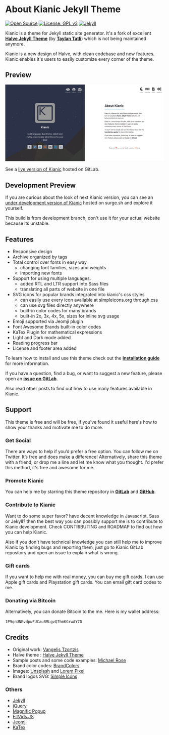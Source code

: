 # About Kianic Jekyll Theme

[![Open Source](https://img.shields.io/badge/Open%20Source-Forever-brightgreen.svg?style=flat-square)](https://opensource.com/resources/what-open-source)
[![License: GPL v3](https://img.shields.io/badge/License-GPL%20v3-blue.svg?style=flat-square&logo=gnu)](https://opensource.org/licenses/GPL-3.0/)
[![Jekyll](https://img.shields.io/badge/jekyll%3E%D%203.6-blue.svg?style=flat-square)](https://jekyllrb.com/)

Kianic is a theme for Jekyll static site generator. It's a fork of excellent
[**Halve Jekyll Theme**](https://taylantatli.github.io/Halve) (by [**Taylan Tatli**](https://github.com/TaylanTatli)) 
which is not being maintained anymore.

Kianic is a new design of Halve, with clean codebase and new features.
Kianic enables it's users to easily customize every corner of the theme.

## Preview   
![screenshot of Kianic](/images/kianic-home-image.png)

See a [live version of Kianic](https://azadeh-afzar.gitlab.io/Web-Development/Kianic-Jekyll-Theme) hosted on GitLab.

## Development Preview
If you are curious about the look of next Kianic version, you can see an [under development version of Kianic](https://azadeh-afzar-kianic-jekyll-theme.surge.sh/) hosted on surge.sh and explore it yourself.

This build is from development branch, don't use it for your actual website because its unstable.

## Features

* Responsive design
* Archive organized by tags
* Total control over fonts in easy way
  * changing font families, sizes and weights
  * importing new fonts
* Support for using multiple languages.
  * added RTL and LTR support into Sass files
  * translating all parts of website in one file
* SVG icons for popular brands integrated into kianic's css styles
  * can easily use every icon available at simpleicons.org through css
  * can use svg files directly anywhere
  * built-in color codes for many brands
  * built-in 2x, 3x, 4x, 5x, sizes for inline svg usage
* Emoji supported via Jeomji plugin
* Font Awesome Brands built-in color codes
* KaTex Plugin for mathematical expressions
* Light and Dark mode added
* Reading progress bar
* License and footer area added

To learn how to install and use this theme check out the
[**installation guide**](https://azadeh-afzar.gitlab.io/Web-Development/Kianic/en/kianic-theme) for more information.

If you have a question, find a bug, or want to suggest a new feature, please open an
[**issue on GitLab**](https://gitlab.com/MahdiBaghbani/Azadeh-Afzar/Web-Development/Kianic/issues/new).

Also read other posts to find out how to use many features available in Kianic.

## Support

This theme is free and will be free, If you've found it useful here's how to show your thanks and motivate me to do more.

### Get Social
There are ways to help if you’d prefer a free option. You can follow me on Twitter. It’s free and does make a difference!
Alternatively, share this theme with a friend, or drop me a line and let me know what you thought. I'd prefer this method, it's free and awesome for me.

### Promote Kianic
You can help me by starring this theme repository in
[**GitLab**](https://gitlab.com/Azadeh-Afzar/Web-Development/Kianic-Jekyll-Theme "Kianic Jekyll Theme") and
[**GitHub**](https://github.com/Azadeh-Afzar/Kianic-Jekyll-Theme "Kianic Jekyll Theme").

### Contribute to Kianic
Want to do some super favor? have decent knowledge in Javascript, Sass or Jekyll?
then the best way you can possibly support me is to contribute to Kianic development.
Check CONTRIBUTING and ROADMAP to find out how you can help Kianic.

Also if you don't have technical knowledge you can still help me to improve Kianic by finding bugs and reporting them, just go to Kianic GitLab repository and open an issue to explain what is wrong.

### Gift cards
If you want to help me with real money, you can buy me gift cards. I can use Apple gift cards and Playstation gift cards. You can email gift card codes to me.

### Donating via Bitcoin
Alternatively, you can donate Bitcoin to the me.
Here is my wallet address:

`1P9qnUNEvdpwFUCau8MLgvQ7hmKGrwAY7D`

## Credits
- Original work: [Vangelis Tzortzis](https://github.com/srekoble)  
- Halve theme : [Halve Jekyll Theme](https://taylantatli.github.io/Halve)
- Sample posts and some code examples: [Michael Rose](https://github.com/mmistakes/)
- Brand color codes: [BrandColors](https://brandcolors.net/)
- Images: [Unsplash](https://unsplash.com/) and [Lorem Pixel](http://lorempixel.com)
- Brand logos SVG: [Simple Icons](https://simpleicons.org/)

### Others
- [Jekyll](http://jekyllrb.com/)
- [jQuery](http://jquery.com/)
- [Magnific Popup](http://dimsemenov.com/plugins/magnific-popup/)
- [FitVids.JS](http://fitvidsjs.com/)
- [Jeomji](http://github.com/jekyll/jemoji/)
- [KaTex](http://github.com/linjer/jekyll-katex/)